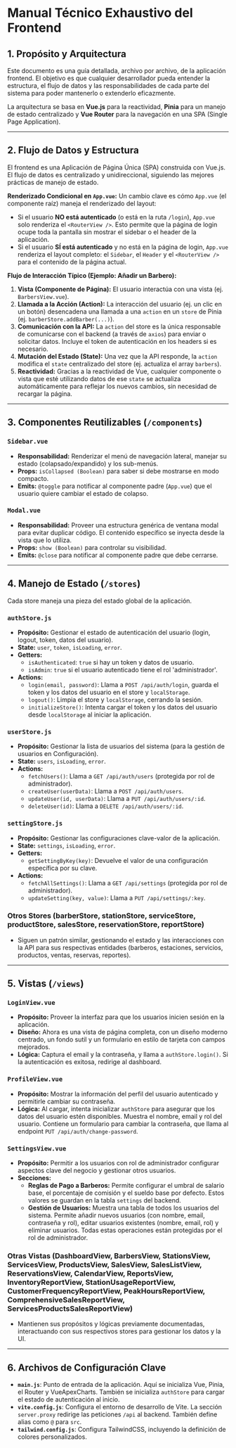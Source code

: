 # Manual Técnico Exhaustivo del Frontend

## 1. Propósito y Arquitectura

Este documento es una guía detallada, archivo por archivo, de la aplicación frontend. El objetivo es que cualquier desarrollador pueda entender la estructura, el flujo de datos y las responsabilidades de cada parte del sistema para poder mantenerlo o extenderlo eficazmente.

La arquitectura se basa en **Vue.js** para la reactividad, **Pinia** para un manejo de estado centralizado y **Vue Router** para la navegación en una SPA (Single Page Application).

---

## 2. Flujo de Datos y Estructura

El frontend es una Aplicación de Página Única (SPA) construida con Vue.js. El flujo de datos es centralizado y unidireccional, siguiendo las mejores prácticas de manejo de estado.

**Renderizado Condicional en `App.vue`:**
Un cambio clave es cómo `App.vue` (el componente raíz) maneja el renderizado del layout:
-   Si el usuario **NO está autenticado** (o está en la ruta `/login`), `App.vue` solo renderiza el `<RouterView />`. Esto permite que la página de login ocupe toda la pantalla sin mostrar el sidebar o el header de la aplicación.
-   Si el usuario **SÍ está autenticado** y no está en la página de login, `App.vue` renderiza el layout completo: el `Sidebar`, el `Header` y el `<RouterView />` para el contenido de la página actual.

**Flujo de Interacción Típico (Ejemplo: Añadir un Barbero):**
1.  **Vista (Componente de Página):** El usuario interactúa con una vista (ej. `BarbersView.vue`).
2.  **Llamada a la Acción (Action):** La interacción del usuario (ej. un clic en un botón) desencadena una llamada a una `action` en un `store` de Pinia (ej. `barberStore.addBarber(...)`).
3.  **Comunicación con la API:** La `action` del store es la única responsable de comunicarse con el backend (a través de `axios`) para enviar o solicitar datos. Incluye el token de autenticación en los headers si es necesario.
4.  **Mutación del Estado (State):** Una vez que la API responde, la `action` modifica el `state` centralizado del store (ej. actualiza el array `barbers`).
5.  **Reactividad:** Gracias a la reactividad de Vue, cualquier componente o vista que esté utilizando datos de ese `state` se actualiza automáticamente para reflejar los nuevos cambios, sin necesidad de recargar la página.

---

## 3. Componentes Reutilizables (`/components`)

### `Sidebar.vue`
-   **Responsabilidad:** Renderizar el menú de navegación lateral, manejar su estado (colapsado/expandido) y los sub-menús.
-   **Props:** `isCollapsed (Boolean)` para saber si debe mostrarse en modo compacto.
-   **Emits:** `@toggle` para notificar al componente padre (`App.vue`) que el usuario quiere cambiar el estado de colapso.

### `Modal.vue`
-   **Responsabilidad:** Proveer una estructura genérica de ventana modal para evitar duplicar código. El contenido específico se inyecta desde la vista que lo utiliza.
-   **Props:** `show (Boolean)` para controlar su visibilidad.
-   **Emits:** `@close` para notificar al componente padre que debe cerrarse.

---

## 4. Manejo de Estado (`/stores`)

Cada store maneja una pieza del estado global de la aplicación.

### `authStore.js`
-   **Propósito:** Gestionar el estado de autenticación del usuario (login, logout, token, datos del usuario).
-   **State:** `user`, `token`, `isLoading`, `error`.
-   **Getters:**
    -   `isAuthenticated`: `true` si hay un token y datos de usuario.
    -   `isAdmin`: `true` si el usuario autenticado tiene el rol 'administrador'.
-   **Actions:**
    -   `login(email, password)`: Llama a `POST /api/auth/login`, guarda el token y los datos del usuario en el store y `localStorage`.
    -   `logout()`: Limpia el store y `localStorage`, cerrando la sesión.
    -   `initializeStore()`: Intenta cargar el token y los datos del usuario desde `localStorage` al iniciar la aplicación.

### `userStore.js`
-   **Propósito:** Gestionar la lista de usuarios del sistema (para la gestión de usuarios en Configuración).
-   **State:** `users`, `isLoading`, `error`.
-   **Actions:**
    -   `fetchUsers()`: Llama a `GET /api/auth/users` (protegida por rol de administrador).
    -   `createUser(userData)`: Llama a `POST /api/auth/users`.
    -   `updateUser(id, userData)`: Llama a `PUT /api/auth/users/:id`.
    -   `deleteUser(id)`: Llama a `DELETE /api/auth/users/:id`.

### `settingStore.js`
-   **Propósito:** Gestionar las configuraciones clave-valor de la aplicación.
-   **State:** `settings`, `isLoading`, `error`.
-   **Getters:**
    -   `getSettingByKey(key)`: Devuelve el valor de una configuración específica por su clave.
-   **Actions:**
    -   `fetchAllSettings()`: Llama a `GET /api/settings` (protegida por rol de administrador).
    -   `updateSetting(key, value)`: Llama a `PUT /api/settings/:key`.

### Otros Stores (barberStore, stationStore, serviceStore, productStore, salesStore, reservationStore, reportStore)
-   Siguen un patrón similar, gestionando el estado y las interacciones con la API para sus respectivas entidades (barberos, estaciones, servicios, productos, ventas, reservas, reportes).

---

## 5. Vistas (`/views`)

### `LoginView.vue`
-   **Propósito:** Proveer la interfaz para que los usuarios inicien sesión en la aplicación.
-   **Diseño:** Ahora es una vista de página completa, con un diseño moderno centrado, un fondo sutil y un formulario en estilo de tarjeta con campos mejorados.
-   **Lógica:** Captura el email y la contraseña, y llama a `authStore.login()`. Si la autenticación es exitosa, redirige al dashboard.

### `ProfileView.vue`
-   **Propósito:** Mostrar la información del perfil del usuario autenticado y permitirle cambiar su contraseña.
-   **Lógica:** Al cargar, intenta inicializar `authStore` para asegurar que los datos del usuario estén disponibles. Muestra el nombre, email y rol del usuario. Contiene un formulario para cambiar la contraseña, que llama al endpoint `PUT /api/auth/change-password`.

### `SettingsView.vue`
-   **Propósito:** Permitir a los usuarios con rol de administrador configurar aspectos clave del negocio y gestionar otros usuarios.
-   **Secciones:**
    -   **Reglas de Pago a Barberos:** Permite configurar el umbral de salario base, el porcentaje de comisión y el sueldo base por defecto. Estos valores se guardan en la tabla `settings` del backend.
    -   **Gestión de Usuarios:** Muestra una tabla de todos los usuarios del sistema. Permite añadir nuevos usuarios (con nombre, email, contraseña y rol), editar usuarios existentes (nombre, email, rol) y eliminar usuarios. Todas estas operaciones están protegidas por el rol de administrador.

### Otras Vistas (DashboardView, BarbersView, StationsView, ServicesView, ProductsView, SalesView, SalesListView, ReservationsView, CalendarView, ReportsView, InventoryReportView, StationUsageReportView, CustomerFrequencyReportView, PeakHoursReportView, ComprehensiveSalesReportView, ServicesProductsSalesReportView)
-   Mantienen sus propósitos y lógicas previamente documentadas, interactuando con sus respectivos stores para gestionar los datos y la UI.

---

## 6. Archivos de Configuración Clave

-   **`main.js`**: Punto de entrada de la aplicación. Aquí se inicializa Vue, Pinia, el Router y VueApexCharts. También se inicializa `authStore` para cargar el estado de autenticación al inicio.
-   **`vite.config.js`**: Configura el entorno de desarrollo de Vite. La sección `server.proxy` redirige las peticiones `/api` al backend. También define alias como `@` para `src`.
-   **`tailwind.config.js`**: Configura TailwindCSS, incluyendo la definición de colores personalizados.
